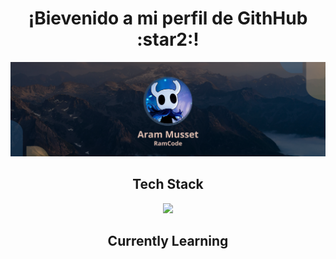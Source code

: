 <h1 align="center">¡Bievenido a mi perfil de GithHub :star2:!</h1>
<p align="center">
  <img src="RamCode.png"/>
</p>

<h2 align="center">Tech Stack</h2>  
<p  align="center">
  <a href="https://skillicons.dev">
    <img src="https://skillicons.dev/icons?i=py,django,html,css,js,mysql" />
  </a>
</p>

<div align="center">
  <h2>Currently Learning</h2>
  <img src="https://skillicons.dev/icons?i=java,postgres/>
</div>

Edicion: 03/06/2025
